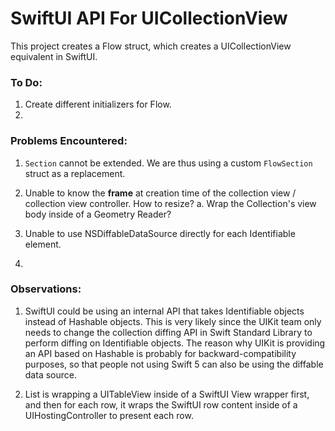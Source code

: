 #  SwiftUI API For UICollectionView

This project creates a Flow struct, which creates a UICollectionView equivalent in SwiftUI.

### To Do: ###
1. Create different initializers for Flow.
2.



### Problems Encountered: ###
1. `Section` cannot be extended. We are thus using a custom `FlowSection` struct as a replacement.

2. Unable to know the **frame** at creation time of the collection view / collection view controller. How to resize?
    a. Wrap the Collection's view body inside of a Geometry Reader?
    
3. Unable to use NSDiffableDataSource directly for each Identifiable element.

4. 



### Observations: ###
1. SwiftUI could be using an internal API that takes Identifiable objects instead of Hashable objects. This is very likely since the UIKit team only needs to change the collection diffing API in Swift Standard Library to perform diffing on Identifiable objects. The reason why UIKit is providing an API based on Hashable is probably for backward-compatibility purposes, so that people not using Swift 5 can also be using the diffable data source.

2. List is wrapping a UITableView inside of a SwiftUI View wrapper first, and then for each row, it wraps the SwiftUI row content inside of a UIHostingController to present each row.
